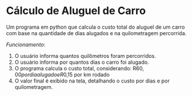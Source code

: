 # Cálculo de Aluguel de Carro
Um programa em python que calcula o custo total do aluguel de um carro com base na quantidade de dias alugados e na quilometragem percorrida.

*Funcionamento*:

1) O usuário informa quantos quilômetros foram percorridos.
2) O usuário informa por quantos dias o carro foi alugado.
3) O programa calcula o custo total, considerando:
    R$60,00 por dia alugado e  R$0,15 por km rodado
4) O valor final é exibido na tela, detalhando o custo por dias e por quilometragem.
